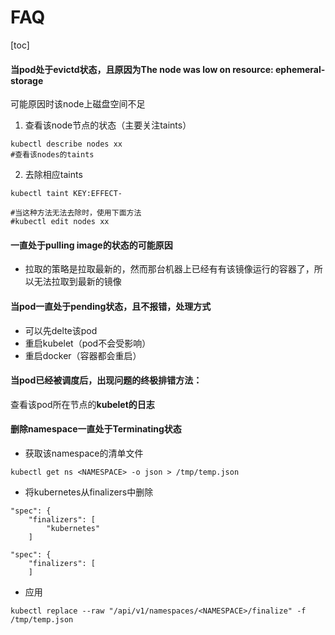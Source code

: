 # FAQ
[toc]
#### 当pod处于evictd状态，且原因为The node was low on resource: ephemeral-storage
可能原因时该node上磁盘空间不足
1. 查看该node节点的状态（主要关注taints）
```shell
kubectl describe nodes xx
#查看该nodes的taints
```
2. 去除相应taints
```shell
kubectl taint KEY:EFFECT-

#当这种方法无法去除时，使用下面方法
#kubectl edit nodes xx
```

#### 一直处于pulling image的状态的可能原因
* 拉取的策略是拉取最新的，然而那台机器上已经有有该镜像运行的容器了，所以无法拉取到最新的镜像


#### 当pod一直处于pending状态，且不报错，处理方式
* 可以先delte该pod
* 重启kubelet（pod不会受影响）
* 重启docker（容器都会重启）

#### 当pod已经被调度后，出现问题的终极排错方法：
查看该pod所在节点的**kubelet的日志**

#### 删除namespace一直处于Terminating状态
* 获取该namespace的清单文件
```shell
kubectl get ns <NAMESPACE> -o json > /tmp/temp.json
```
* 将kubernetes从finalizers中删除
```
"spec": {
    "finalizers": [
        "kubernetes"
    ]
```

```
"spec": {
    "finalizers": [
    ]
```

* 应用
```shell
kubectl replace --raw "/api/v1/namespaces/<NAMESPACE>/finalize" -f /tmp/temp.json
```
